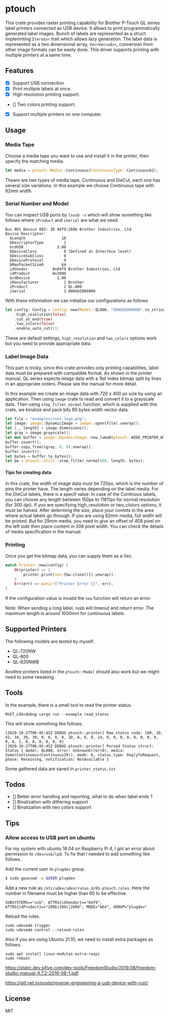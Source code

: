# ptouch

This crate provides raster printing capability for Brother P-Touch QL series label printers connected as USB device.
It allows to print programmatically generated label images.
Bunch of labels are represented as a struct implemnting `Iterator` trait which allows lazy generation.
The label data is represented as a two dimensional array, `Vec<Vec<u8>>`, conversion from other image formats can be easily done.
This driver supports printing with multiple printers at a same time.

## Features

- [x] Support USB connection
- [x] Print multiple labels at once.
- [x] High resolution printing support.
- [] Two colors printing support.
- [x] Support multiple printers on one computer.

## Usage

### Media Tape

Choose a media tape you want to use and install it in the printer, then specify the matching media.

```rust
let media = ptouch::Media::Continuous(ContinuousType::Continuous62);
```

Theare are two types of media tape, Continuous and DieCut, each one has several size variations. In this example we choose Continuous tape with 62mm width.

### Serial Number and Model

You can inspect USB ports by `lsusb -v` which will show something like follows where `iProduct` and `iSerial` are what we need.

```
Bus 001 Device 003: ID 04f9:209b Brother Industries, Ltd 
Device Descriptor:
  bLength                18
  bDescriptorType         1
  bcdUSB               2.00
  bDeviceClass            0 (Defined at Interface level)
  bDeviceSubClass         0 
  bDeviceProtocol         0 
  bMaxPacketSize0        64
  idVendor           0x04f9 Brother Industries, Ltd
  idProduct          0x209b 
  bcdDevice            1.00
  iManufacturer           1 Brother
  iProduct                2 QL-800
  iSerial                 3 000G0Z000000
```

With these information we can initialize our configurations as follows.

```rust
let config: Config = Config::new(Model::QL800, "000G0Z000000".to_string(), media)
	.high_resolution(false)
	.cut_at_end(true)
	.two_colors(false)
	.enable_auto_cut(1);
```

These are default settings, `high_resolution` and `two_colors` options work but you need to provide appropriate data.

### Label Image Data

This part is tricky, since this crate provides only printing capabilities, label data must be prepared with compatible format. As shown in the printer manual, QL series expects image data with a 1bit index bitmap split by lines in an appropriate orders. Please see the manual for more detail.

In this example we create an image data with 720 x 400 px size by using an application. Then using `image` crate to read and convert it to a grayscale data. Then using `step_filter_normal` function, which is supplied with this crate, we binalize and pack bits 90 bytes width vector data.

```rust
let file = "examples/rust-logo.png";
let image: image::DynamicImage = image::open(file).unwrap();
let (_, length) = image.dimensions();
let gray = image.grayscale();
let mut buffer = image::DynamicImage::new_luma8(ptouch::WIDE_PRINTER_WIDTH, length);
buffer.invert();
buffer.copy_from(&gray, 0, 0).unwrap();
buffer.invert();
let bytes = buffer.to_bytes();
let bw = ptouch::utils::step_filter_normal(80, length, bytes);
```

#### Tips for creating data

In this crate, the width of image data must be 720px, which is the number of pins the printer have. The length varies depending on the label media. For the DieCut labels, there is a specif value. In case of the Continous labels, you can choose any length between 150px to 11811px for normal resolution (for 300 dpi). If you are specifying high_resolution or two_clolors options, it must be halved. After determing the size, place your contets in the area where actual labels go through. If you are using 62mm media, full width will be printed. But for 29mm media, you need to give an offset of 408 pixel on the left side then place content in 306 pixel width. You can check the details of media specification in the manual.

### Printing

Once you get the bitmap data, you can supply them as a Vec.

```rust
match Printer::new(config) {
    Ok(printer) => {
		printer.print(vec![bw.clone()]).unwrap();
    }
    Err(err) => panic!("Printer Error {}", err),
}
```

If the configuration value is invalid the `new` function will return an error.

Note: When sending a long label, rusb will timeout and return error. The maximum length is around 1000mm for continuous labels.

## Supported Printers

The following models are tested by myself. 

- QL-720NW
- QL-800
- QL-820NWB

Anothre printers listed in the `ptouch::Model` should also work but we might need to some tweaking.

## Tools

In the example, there is a small tool to read the printer status.

```
RUST_LOG=debug cargo run --example read_status
```

This will show something like follows.

```
[2020-10-27T06:05:45Z DEBUG ptouch::printer] Raw status code: [80, 20, 42, 34, 38, 30, 0, 0, 0, 0, 1D, A, 0, 0, 14, 0, 0, 0, 0, 0, 0, 0, 0, 0, 0, 1, 0, 0, 0, 0, 0, 0]
[2020-10-27T06:05:45Z DEBUG ptouch::printer] Parsed Status struct: Status { model: QL800, error: UnknownError(0), media: Some(Continuous(Continuous29)), mode: 0, status_type: ReplyToRequest, phase: Receiving, notification: NotAvailable }
```

Some gathered data are saved in `printer_status.txt`.

## Todos

- [] Better error handling and reporting, what to do when label ends ?
- [] Binalization with dithering support
- [] Binalization with two colors support

## Tips

### Allow access to USB port on ubuntu

For my system with ubuntu 18.04 on Raspberry Pi 4, I got an error about permission to `/dev/usb/lp0`. To fix that I needed to add something like follows.

Add the current user to `plugdev` group.

```sh
$ sudo gpasswd -a $USER plugdev
```

Add a new rule as `/etc/udev/udev/rules.d/65-ptouch.rules`. Here the number in filename must be higher than 60 to be effective.

```sh:/etc/udev/rules.d/65-ptouch.rules
SUBSYSTEMS=="usb", ATTRS{idVendor}=="04f9", ATTRS{idProduct}=="209b|209c|209d", MODE="664", GROUP="plugdev"
```

Reload the rules.

```
sudo udevadm trigger
sudo udevadm control --reload-rules
```

Also if you are using Ubuntu 21.10, we need to install extra packages as follows.

```
sudo apt install linux-modules-extra-raspi
sudo reboot
```

https://static.dev.sifive.com/dev-tools/FreedomStudio/2019.08/freedom-studio-manual-4.7.2-2019-08-1.pdf

https://gill.net.in/posts/reverse-engineering-a-usb-device-with-rust/


## License

MIT
